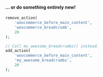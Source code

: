 #### &hellip; or do something entirely new!

```php
remove_action(
	'woocommerce_before_main_content',
	'woocommerce_breadcrumb',
	20
);

// Call my_awesome_breadcrumbs() instead.
add_action(
	'woocommerce_before_main_content',
	'my_awesome_breadcrumbs',
	20
);
```
